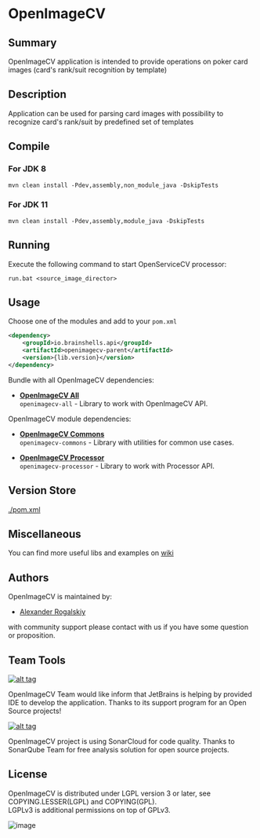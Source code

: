 # OpenImageCV

## Summary

OpenImageCV application is intended to provide operations on poker card images \(card's rank/suit recognition by template\)

## Description

Application can be used for parsing card images with possibility to recognize card's rank/suit by predefined set of templates

## Compile

### For JDK 8

```shell script
mvn clean install -Pdev,assembly,non_module_java -DskipTests
```

### For JDK 11

```shell script
mvn clean install -Pdev,assembly,module_java -DskipTests
```
## Running

Execute the following command to start OpenServiceCV processor:

```shell script
run.bat <source_image_director>
```

## Usage

Choose one of the modules and add to your `pom.xml`

```xml
<dependency>
    <groupId>io.brainshells.api</groupId>
    <artifactId>openimagecv-parent</artifactId>
    <version>{lib.version}</version>
</dependency>
```

Bundle with all OpenImageCV dependencies:

- [**OpenImageCV All**](https://github.com/AlexRogalskiy/openimagecv/tree/master/modules/openimagecv-all)  
  `openimagecv-all` - Library to work with OpenImageCV API.

OpenImageCV module dependencies:

- [**OpenImageCV Commons**](https://github.com/AlexRogalskiy/openimagecv/tree/master/modules/openimagecv-commons)  
  `openimagecv-commons` - Library with utilities for common use cases.

- [**OpenImageCV Processor**](https://github.com/AlexRogalskiy/OpenImageCV/tree/master/modules/openimagecv-processor)  
  `openimagecv-processor` - Library to work with Processor API.
  
## Version Store

[./pom.xml](https://github.com/AlexRogalskiy/openimagecv/blob/master/pom.xml)

## Miscellaneous

  You can find more useful libs and examples on [wiki](https://github.com/AlexRogalskiy/openimagecv/wiki)

## Authors

OpenImageCV is maintained by:

* [Alexander Rogalskiy](https://github.com/AlexRogalskiy) 

with community support please contact with us if you have some question or proposition.

## Team Tools

[![alt tag](http://pylonsproject.org/img/logo-jetbrains.png)](https://www.jetbrains.com/) 

OpenImageCV Team would like inform that JetBrains is helping by provided IDE to develop the application. Thanks to its support program for an Open Source projects!

[![alt tag](https://sonarcloud.io/images/project_badges/sonarcloud-white.svg)](https://sonarcloud.io/dashboard?id=org.schemaspy%3Aschemaspy)

OpenImageCV project is using SonarCloud for code quality. 
Thanks to SonarQube Team for free analysis solution for open source projects.

## License

OpenImageCV is distributed under LGPL version 3 or later, see COPYING.LESSER(LGPL) and COPYING(GPL).   
LGPLv3 is additional permissions on top of GPLv3.

![image](https://user-images.githubusercontent.com/19885116/48661948-6cf97e80-ea7a-11e8-97e7-b45332a13e49.png)
